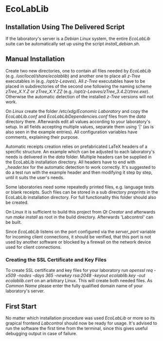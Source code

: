 # EcoLabLib

## Installation Using The Delivered Script

If the laboratory's server is a *Debian Linux* system, the entire *EcoLabLib* suite can be automatically set up using the script *install_debian.sh*.

## Manual Installation

Create two new directories, one to contain all files needed by *EcoLabLib* (e.g. */usr/local/share/ecolablib*) and another one to place all *z-Tree* executables in (e.g. */opt/z-Leaves*). All *z-Tree* executables have to be placed in subdirectories of the second one following the naming scheme *zTree_X.Y.Z* or *zTree_X.Y.ZZ* (e.g. */opt/z-Leaves/zTree_3.4.2/ztree.exe*). Otherwise the automatic detection of the installed *z-Tree* versions will not work.

On *Linux* create the folder */etc/xdg/Economic Laboratory* and copy the *EcoLabLib.conf* and *EcoLabLibDependencies.conf* files from the *data* directory there. Afterwards edit all values according to your laboratory's setup. In all fields accepting multiple values, separate them using '|' (as is also seen in the example entries). All configuration variables have comments, explaining their purpose.

Automatic receipts creation relies on prefabricated LaTeX headers of a specific structure. An example which can be adjusted to each laboratory's needs is delivered in the *data* folder. Multiple headers can be supplied in the EcoLabLib installation directory. All headers have to end with *_header.tex* for the automatic detection to work correctly. It's suggested to do a test run with the example header and then modifying it step by step, until it suits the user's needs.

Some laboratories need some repeatedly printed files, e.g. language tests or blank receipts. Such files can be stored in a sub directory *preprints* in the EcoLabLib installation directory. For full functionality this folder should also be created.

On Linux it is sufficient to build this project from *Qt Creator* and afterwards run *make install* as root in the build directory. Afterwards 'Labcontrol' can be built.

Since *EcoLabLib* listens on the port configured via the *server_port* variable for incoming client connections, it should be verified, that this port is not used by another software or blocked by a firewall on the network device used for client connections.

### Creating the SSL Certificate and Key Files

To create SSL certificate and key files for your laboratory run *openssl req -x509 -nodes -days 365 -newkey rsa:2048 -keyout ecolablib.key -out ecolablib.cert* on an arbitrary Linux. This will create both needed files. As *Common Name* please enter the fully qualified domain name of your laboratory's server.

## First Start

No matter which installation procedure was used *EcoLabLib* or more so its grapical frontend *Labcontrol* should now be ready for usage. It's advised to run the software the first time from the terminal, since this gives useful debugging output in case of failure.

